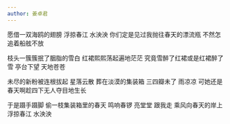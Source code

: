 ```yaml
---
author: 姜卓君
---
```

愿借一双海鸥的翅膀
浮掠春江 水泱泱
你们定是见过我抛往春天的漂流瓶
不然怎追着船舷不放
 
枝头一簇簇抿了胭脂的雪白
红裙熙熙荡起遍地茫茫
究竟雪醉了红裙或是红裙醉了雪
亭台下望 天地苍苍
 
未尽的新粉被连根拔起
星落云散 葬在淡漠的集装箱
三四瓣未了 雨凉凉
可她还是春天啊趁四下无人夺目地生长
 
于是蹑手蹑脚 偷一枝集装箱里的春天
鸣响春锣 亮堂堂
跟我走 乘风向春天的岸上
浮掠春江 水泱泱
